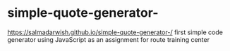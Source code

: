 # simple-quote-generator-
https://salmadarwish.github.io/simple-quote-generator-/
first simple code generator using JavaScript as an assignment for route training center
